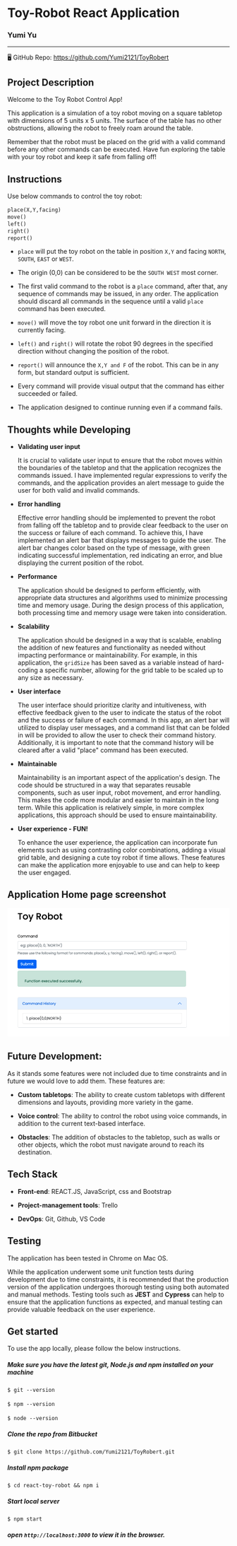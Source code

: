 # Toy-Robot React Application

### Yumi Yu

------

🖥 GitHub Repo: https://github.com/Yumi2121/ToyRobert



## **Project Description**

Welcome to the Toy Robot Control App! 

This application is a simulation of a toy robot moving on a square tabletop with dimensions of 5 units x 5 units. The surface of the table has no other obstructions, allowing the robot to freely roam around the table.

Remember that the robot must be placed on the grid with a valid command before any other commands can be executed. Have fun exploring the table with your toy robot and keep it safe from falling off!



## Instructions

Use below commands to control the toy robot:

```
place(X,Y,facing)
move()
left()
right()
report()
```

- `place` will put the toy robot on the table in position `X,Y` and facing `NORTH`, `SOUTH`, `EAST` or `WEST`.

- The origin (0,0) can be considered to be the `SOUTH WEST` most corner.

- The first valid command to the robot is a `place` command, after that, any sequence of commands may be issued, in any order. The application should discard all commands in the sequence until a valid `place` command has been executed.

- `move()` will move the toy robot one unit forward in the direction it is currently facing.

- `left()` and `right()` will rotate the robot 90 degrees in the specified direction without changing the position of the robot.

- `report()` will announce the `X,Y and F` of the robot. This can be in any form, but standard output is sufficient.

- Every command will provide visual output that the command has either succeeded or failed.

- The application designed to continue running even if a command fails.

  



## Thoughts while Developing

- **Validating user input** 

  It is crucial to validate user input to ensure that the robot moves within the boundaries of the tabletop and that the application recognizes the commands issued. I have implemented regular expressions to verify the commands, and the application provides an alert message to guide the user for both valid and invalid commands.

- **Error handling**

  Effective error handling should be implemented to prevent the robot from falling off the tabletop and to provide clear feedback to the user on the success or failure of each command. To achieve this, I have implemented an alert bar that displays messages to guide the user. The alert bar changes color based on the type of message, with green indicating successful implementation, red indicating an error, and blue displaying the current position of the robot.

- **Performance**

  The application should be designed to perform efficiently, with appropriate data structures and algorithms used to minimize processing time and memory usage. During the design process of this application, both processing time and memory usage were taken into consideration.

- **Scalability**

  The application should be designed in a way that is scalable, enabling the addition of new features and functionality as needed without impacting performance or maintainability. For example, in this application, the `gridSize` has been saved as a variable instead of hard-coding a specific number, allowing for the grid table to be scaled up to any size as necessary. 

- **User interface**

  The user interface should prioritize clarity and intuitiveness, with effective feedback given to the user to indicate the status of the robot and the success or failure of each command. In this app, an alert bar will utilized to display user messages, and a command list that can be folded in will be provided to allow the user to check their command history. Additionally, it is important to note that the command history will be cleared after a valid "place" command has been executed.

- **Maintainable**

  Maintainability is an important aspect of the application's design. The code should be structured in a way that separates reusable components, such as user input, robot movement, and error handling. This makes the code more modular and easier to maintain in the long term. While this application is relatively simple, in more complex applications, this approach should be used to ensure maintainability.

- **User experience - FUN!**

  To enhance the user experience, the application can incorporate fun elements such as using contrasting color combinations, adding a visual grid table, and designing a cute toy robot if time allows. These features can make the application more enjoyable to use and can help to keep the user engaged.

  

  

  

  



## Application Home page screenshot

![toyRobot-home](docs/toyRobot-home.png)



## Future Development:

As it stands some features were not included due to time constraints and in future we would love to add them. These features are:

- **Custom tabletops**: The ability to create custom tabletops with different dimensions and layouts, providing more variety in the game.

- **Voice control**: The ability to control the robot using voice commands, in addition to the current text-based interface.

- **Obstacles**: The addition of obstacles to the tabletop, such as walls or other objects, which the robot must navigate around to reach its destination.

  

  

## Tech Stack

- **Front-end**: REACT.JS, JavaScript, css and Bootstrap 

- **Project-management tools**: Trello

- **DevOps**: Git, Github, VS Code



## Testing

The application has been tested in Chrome on Mac OS.

While the application underwent some unit function tests during development due to time constraints, it is recommended that the production version of the application undergoes thorough testing using both automated and manual methods. Testing tools such as **JEST** and **Cypress** can help to ensure that the application functions as expected, and manual testing can provide valuable feedback on the user experience.



## Get started

To use the app locally, please follow the below instructions.

##### Make sure you have the latest git, Node.js and npm installed on your machine

```
$ git --version

$ npm --version

$ node --version
```

##### Clone the repo from Bitbucket

```
$ git clone https://github.com/Yumi2121/ToyRobert.git
```

##### Install npm package

```
$ cd react-toy-robot && npm i
```

##### Start local server

```
$ npm start
```

##### open `http://localhost:3000` to view it in the browser.



